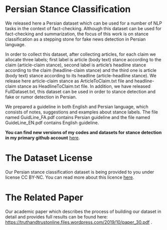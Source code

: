 # Persian Stance Classification

We released here a Persian dataset which can be used for a number of NLP tasks in the context of fact-checking. Although this dataset can be used for fact-checking and summarization, the focus of this work is on stance classification as a stepping stone for fake news detection in Persian language.

In order to collect this dataset, after collecting articles, for each claim we allocate three labels; first label is article (body text) stance according to the claim (article-claim stance), second label is article’s headline stance according to the claim (headline-claim stance) and the third one is article (body text) stance according to its headline (article-headline stance). We release here article-claim stance as ArticleToClaim.txt file and headline-claim stance as HeadlineToClaim.txt file.
In addition, we have released FullDataset.txt, this dataset can be used in order to stance detection and fake or rumor detection in Persian.


We prepared a guideline in both English and Persian language, which consists of notes, suggestions and examples about stance labels. The file named GuidLine_FA.pdf contains Persian guideline and the file named GuideLine_EN.pdf contains English guideline. 

**You can find new versions of my codes and datasets for stance detection in my primary github account** [here](https://github.com/Zarharan/PersianStanceDetection).

# The Dataset License 

Our Persian stance classification dataset is being provided to you under license CC BY-NC. You can read more about this licence [here](https://creativecommons.org/licenses/by-nc/4.0).

# The Related Paper

Our academic paper which describes the process of building our dataset in detail and provides full results can be found here: https://truthandtrustonline.files.wordpress.com/2019/10/paper_30.pdf .

